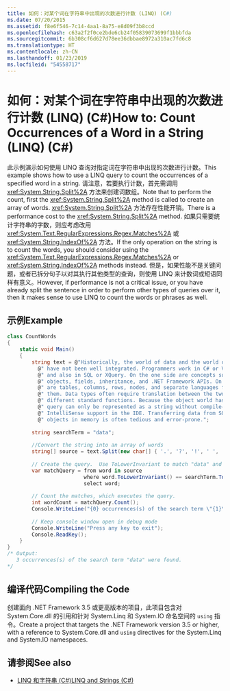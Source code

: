 ```yaml
---
title: 如何：对某个词在字符串中出现的次数进行计数 (LINQ) (C#)
ms.date: 07/20/2015
ms.assetid: f8e6f546-7c14-4aa1-8a75-e8d09f3b8ccd
ms.openlocfilehash: c63a2f2f0ce2bde6cb24f05839073699f1bbbfda
ms.sourcegitcommit: 6b308cf6d627d78ee36dbbae8972a310ac7fd6c8
ms.translationtype: HT
ms.contentlocale: zh-CN
ms.lasthandoff: 01/23/2019
ms.locfileid: "54558717"
---
```

# <a name="how-to-count-occurrences-of-a-word-in-a-string-linq-c"></a><span data-ttu-id="f4a48-102">如何：对某个词在字符串中出现的次数进行计数 (LINQ) (C#)</span><span class="sxs-lookup"><span data-stu-id="f4a48-102">How to: Count Occurrences of a Word in a String (LINQ) (C#)</span></span>
<span data-ttu-id="f4a48-103">此示例演示如何使用 LINQ 查询对指定词在字符串中出现的次数进行计数。</span><span class="sxs-lookup"><span data-stu-id="f4a48-103">This example shows how to use a LINQ query to count the occurrences of a specified word in a string.</span></span> <span data-ttu-id="f4a48-104">请注意，若要执行计数，首先需调用 <xref:System.String.Split%2A> 方法来创建词数组。</span><span class="sxs-lookup"><span data-stu-id="f4a48-104">Note that to perform the count, first the <xref:System.String.Split%2A> method is called to create an array of words.</span></span> <span data-ttu-id="f4a48-105"><xref:System.String.Split%2A> 方法存在性能开销。</span><span class="sxs-lookup"><span data-stu-id="f4a48-105">There is a performance cost to the <xref:System.String.Split%2A> method.</span></span> <span data-ttu-id="f4a48-106">如果只需要统计字符串的字数，则应考虑改用 <xref:System.Text.RegularExpressions.Regex.Matches%2A> 或 <xref:System.String.IndexOf%2A> 方法。</span><span class="sxs-lookup"><span data-stu-id="f4a48-106">If the only operation on the string is to count the words, you should consider using the <xref:System.Text.RegularExpressions.Regex.Matches%2A> or <xref:System.String.IndexOf%2A> methods instead.</span></span> <span data-ttu-id="f4a48-107">但是，如果性能不是关键问题，或者已拆分句子以对其执行其他类型的查询，则使用 LINQ 来计数词或短语同样有意义。</span><span class="sxs-lookup"><span data-stu-id="f4a48-107">However, if performance is not a critical issue, or you have already split the sentence in order to perform other types of queries over it, then it makes sense to use LINQ to count the words or phrases as well.</span></span>  
  
## <a name="example"></a><span data-ttu-id="f4a48-108">示例</span><span class="sxs-lookup"><span data-stu-id="f4a48-108">Example</span></span>  
  
```csharp  
class CountWords  
{  
    static void Main()  
    {  
        string text = @"Historically, the world of data and the world of objects" +  
          @" have not been well integrated. Programmers work in C# or Visual Basic" +  
          @" and also in SQL or XQuery. On the one side are concepts such as classes," +  
          @" objects, fields, inheritance, and .NET Framework APIs. On the other side" +  
          @" are tables, columns, rows, nodes, and separate languages for dealing with" +  
          @" them. Data types often require translation between the two worlds; there are" +  
          @" different standard functions. Because the object world has no notion of query, a" +  
          @" query can only be represented as a string without compile-time type checking or" +  
          @" IntelliSense support in the IDE. Transferring data from SQL tables or XML trees to" +  
          @" objects in memory is often tedious and error-prone.";  
  
        string searchTerm = "data";  
  
        //Convert the string into an array of words  
        string[] source = text.Split(new char[] { '.', '?', '!', ' ', ';', ':', ',' }, StringSplitOptions.RemoveEmptyEntries);  
  
        // Create the query.  Use ToLowerInvariant to match "data" and "Data"   
        var matchQuery = from word in source  
                         where word.ToLowerInvariant() == searchTerm.ToLowerInvariant()  
                         select word;  
  
        // Count the matches, which executes the query.  
        int wordCount = matchQuery.Count();  
        Console.WriteLine("{0} occurrences(s) of the search term \"{1}\" were found.", wordCount, searchTerm);  
  
        // Keep console window open in debug mode  
        Console.WriteLine("Press any key to exit");  
        Console.ReadKey();  
    }  
}  
/* Output:  
   3 occurrences(s) of the search term "data" were found.  
*/  
```  
  
## <a name="compiling-the-code"></a><span data-ttu-id="f4a48-109">编译代码</span><span class="sxs-lookup"><span data-stu-id="f4a48-109">Compiling the Code</span></span>  
 <span data-ttu-id="f4a48-110">创建面向 .NET Framework 3.5 或更高版本的项目，此项目包含对 System.Core.dll 的引用和针对 System.Linq 和 System.IO 命名空间的 `using` 指令。</span><span class="sxs-lookup"><span data-stu-id="f4a48-110">Create a project that targets the .NET Framework  version 3.5 or higher, with a reference to System.Core.dll and `using` directives for the System.Linq and System.IO namespaces.</span></span>  
  
## <a name="see-also"></a><span data-ttu-id="f4a48-111">请参阅</span><span class="sxs-lookup"><span data-stu-id="f4a48-111">See also</span></span>

- [<span data-ttu-id="f4a48-112">LINQ 和字符串 (C#)</span><span class="sxs-lookup"><span data-stu-id="f4a48-112">LINQ and Strings (C#)</span></span>](../../../../csharp/programming-guide/concepts/linq/linq-and-strings.md)
